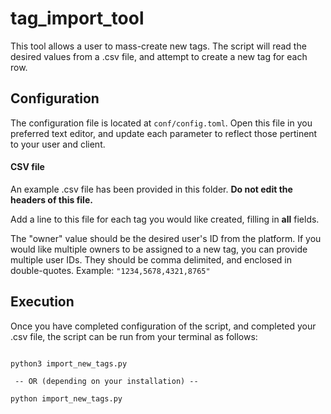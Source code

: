 # tag_import_tool

This tool allows a user to mass-create new tags.  The script will read the desired values
from a .csv file, and attempt to create a new tag for each row.


## Configuration
The configuration file is located at `conf/config.toml`. Open this file
in you preferred text editor, and update each parameter to reflect those
pertinent to your user and client.


#### CSV file
An example .csv file has been provided in this folder.  __Do not edit the headers of this file.__

Add a line to this file for each tag you would like created, filling in __all__ fields.

The "owner" value should be the desired user's ID from the platform.  If you would like multiple owners
to be assigned to a new tag, you can provide multiple user IDs.  They should be comma delimited, and
enclosed in double-quotes.  Example: `"1234,5678,4321,8765"`


## Execution
Once you have completed configuration of the script, and completed your .csv file, the script can be run from your
terminal as follows:

```commandline

python3 import_new_tags.py

 -- OR (depending on your installation) --

python import_new_tags.py

```

